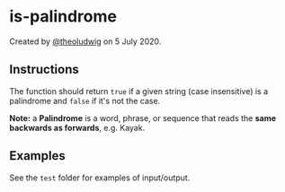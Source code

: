 # is-palindrome

Created by [@theoludwig](https://github.com/theoludwig) on 5 July 2020.

## Instructions

The function should return `true` if a given string (case insensitive) is a palindrome and `false` if it's not the case.

**Note:** a **Palindrome** is a word, phrase, or sequence that reads the **same backwards as forwards**, e.g. Kayak.

## Examples

See the `test` folder for examples of input/output.

